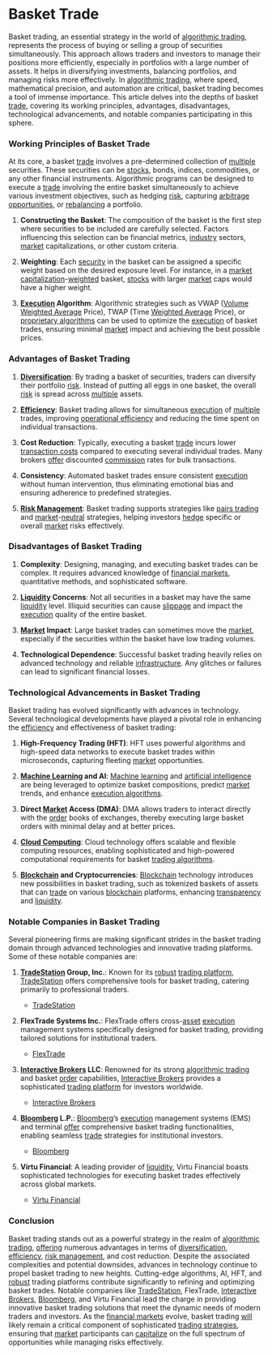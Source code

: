 # Basket Trade

Basket trading, an essential strategy in the world of [algorithmic trading](../a/accountability.md), represents the process of buying or selling a group of securities simultaneously. This approach allows traders and investors to manage their positions more efficiently, especially in portfolios with a large number of assets. It helps in diversifying investments, balancing portfolios, and managing risks more effectively. In [algorithmic trading](../a/accountability.md), where speed, mathematical precision, and automation are critical, basket trading becomes a tool of immense importance. This article delves into the depths of basket [trade](../t/trade.md), covering its working principles, advantages, disadvantages, technological advancements, and notable companies participating in this sphere.

### Working Principles of Basket Trade

At its core, a basket [trade](../t/trade.md) involves a pre-determined collection of [multiple](../m/multiple.md) securities. These securities can be [stocks](../s/stock.md), bonds, indices, commodities, or any other financial instruments. Algorithmic programs can be designed to execute a [trade](../t/trade.md) involving the entire basket simultaneously to achieve various investment objectives, such as hedging [risk](../r/risk.md), capturing [arbitrage opportunities](../a/arbitrage_opportunities.md), or [rebalancing](../r/rebalancing.md) a portfolio.

1. **Constructing the Basket**: The composition of the basket is the first step where securities to be included are carefully selected. Factors influencing this selection can be financial metrics, [industry](../i/industry.md) sectors, [market](../m/market.md) capitalizations, or other custom criteria.

2. **Weighting**: Each [security](../s/security.md) in the basket can be assigned a specific weight based on the desired exposure level. For instance, in a [market capitalization](../m/market_capitalization.md)-[weighted](../w/weighted.md) basket, [stocks](../s/stock.md) with larger [market](../m/market.md) caps would have a higher weight.

3. **[Execution](../e/execution.md) Algorithm**: Algorithmic strategies such as VWAP ([Volume](../v/volume.md) [Weighted Average](../w/weighted_average.md) Price), TWAP (Time [Weighted Average](../w/weighted_average.md) Price), or [proprietary algorithms](../p/proprietary_algorithms.md) can be used to optimize the [execution](../e/execution.md) of basket trades, ensuring minimal [market](../m/market.md) impact and achieving the best possible prices.

### Advantages of Basket Trading

1. **[Diversification](../d/diversification.md)**: By trading a basket of securities, traders can diversify their portfolio [risk](../r/risk.md). Instead of putting all eggs in one basket, the overall [risk](../r/risk.md) is spread across [multiple](../m/multiple.md) assets.

2. **[Efficiency](../e/efficiency.md)**: Basket trading allows for simultaneous [execution](../e/execution.md) of [multiple](../m/multiple.md) trades, improving [operational efficiency](../o/operational_efficiency_in_trading.md) and reducing the time spent on individual transactions.

3. **Cost Reduction**: Typically, executing a basket [trade](../t/trade.md) incurs lower [transaction costs](../t/transaction_costs.md) compared to executing several individual trades. Many brokers [offer](../o/offer.md) discounted [commission](../c/commission.md) rates for bulk transactions.

4. **Consistency**: Automated basket trades ensure consistent [execution](../e/execution.md) without human intervention, thus eliminating emotional bias and ensuring adherence to predefined strategies.

5. **[Risk Management](../r/risk_management.md)**: Basket trading supports strategies like [pairs trading](../p/pairs_trading.md) and [market](../m/market.md)-[neutral](../n/neutral.md) strategies, helping investors [hedge](../h/hedge.md) specific or overall [market](../m/market.md) risks effectively.

### Disadvantages of Basket Trading

1. **Complexity**: Designing, managing, and executing basket trades can be complex. It requires advanced knowledge of [financial markets](../f/financial_market.md), quantitative methods, and sophisticated software.

2. **[Liquidity](../l/liquidity.md) Concerns**: Not all securities in a basket may have the same [liquidity](../l/liquidity.md) level. Illiquid securities can cause [slippage](../s/slippage.md) and impact the [execution](../e/execution.md) quality of the entire basket.

3. **[Market](../m/market.md) Impact**: Large basket trades can sometimes move the [market](../m/market.md), especially if the securities within the basket have low trading volumes.

4. **Technological Dependence**: Successful basket trading heavily relies on advanced technology and reliable [infrastructure](../i/infrastructure.md). Any glitches or failures can lead to significant financial losses.

### Technological Advancements in Basket Trading

Basket trading has evolved significantly with advances in technology. Several technological developments have played a pivotal role in enhancing the [efficiency](../e/efficiency.md) and effectiveness of basket trading:

1. **High-Frequency Trading (HFT)**: HFT uses powerful algorithms and high-speed data networks to execute basket trades within microseconds, capturing fleeting [market](../m/market.md) opportunities.

2. **[Machine Learning](../m/machine_learning.md) and AI**: [Machine learning](../m/machine_learning.md) and [artificial intelligence](../a/artificial_intelligence_in_trading.md) are being leveraged to optimize basket compositions, predict [market](../m/market.md) trends, and enhance [execution algorithms](../e/execution_algorithms.md).

3. **Direct [Market](../m/market.md) Access (DMA)**: DMA allows traders to interact directly with the [order](../o/order.md) books of exchanges, thereby executing large basket orders with minimal delay and at better prices.

4. **[Cloud Computing](../c/cloud_computing_in_trading.md)**: Cloud technology offers scalable and flexible computing resources, enabling sophisticated and high-powered computational requirements for basket [trading algorithms](../t/trading_algorithms.md).

5. **[Blockchain](../b/blockchain_in_trading.md) and Cryptocurrencies**: [Blockchain](../b/blockchain_in_trading.md) technology introduces new possibilities in basket trading, such as tokenized baskets of assets that can [trade](../t/trade.md) on various [blockchain](../b/blockchain_in_trading.md) platforms, enhancing [transparency](../t/transparency.md) and [liquidity](../l/liquidity.md).

### Notable Companies in Basket Trading

Several pioneering firms are making significant strides in the basket trading domain through advanced technologies and innovative trading platforms. Some of these notable companies are:

1. **[TradeStation](../t/tradestation.md) Group, Inc.**: Known for its [robust](../r/robust.md) [trading platform](../t/trading_platform.md), [TradeStation](../t/tradestation.md) offers comprehensive tools for basket trading, catering primarily to professional traders.
    - [TradeStation](https://www.tradestation.com/)

2. **FlexTrade Systems Inc.**: FlexTrade offers cross-[asset](../a/asset.md) [execution](../e/execution.md) management systems specifically designed for basket trading, providing tailored solutions for institutional traders.
    - [FlexTrade](https://flextrade.com/)

3. **[Interactive Brokers](../i/interactive_brokers.md) LLC**: Renowned for its strong [algorithmic trading](../a/accountability.md) and basket [order](../o/order.md) capabilities, [Interactive Brokers](../i/interactive_brokers.md) provides a sophisticated [trading platform](../t/trading_platform.md) for investors worldwide.
    - [Interactive Brokers](https://www.interactivebrokers.com/)

4. **[Bloomberg](../b/bloomberg.md) L.P.**: [Bloomberg](../b/bloomberg.md)’s [execution](../e/execution.md) management systems (EMS) and terminal [offer](../o/offer.md) comprehensive basket trading functionalities, enabling seamless [trade](../t/trade.md) strategies for institutional investors.
    - [Bloomberg](https://www.bloomberg.com/professional/product/execution-management-system/)

5. **Virtu Financial**: A leading provider of [liquidity](../l/liquidity.md), Virtu Financial boasts sophisticated technologies for executing basket trades effectively across global markets.
    - [Virtu Financial](https://www.virtu.com/)

### Conclusion

Basket trading stands out as a powerful strategy in the realm of [algorithmic trading](../a/accountability.md), [offering](../o/offering.md) numerous advantages in terms of [diversification](../d/diversification.md), [efficiency](../e/efficiency.md), [risk management](../r/risk_management.md), and cost reduction. Despite the associated complexities and potential downsides, advances in technology continue to propel basket trading to new heights. Cutting-edge algorithms, AI, HFT, and [robust](../r/robust.md) trading platforms contribute significantly to refining and optimizing basket trades. Notable companies like [TradeStation](../t/tradestation.md), FlexTrade, [Interactive Brokers](../i/interactive_brokers.md), [Bloomberg](../b/bloomberg.md), and Virtu Financial lead the charge in providing innovative basket trading solutions that meet the dynamic needs of modern traders and investors. As the [financial markets](../f/financial_market.md) evolve, basket trading [will](../w/will.md) likely remain a critical component of sophisticated [trading strategies](../t/trading_strategies.md), ensuring that [market](../m/market.md) participants can [capitalize](../c/capitalize.md) on the full spectrum of opportunities while managing risks effectively.